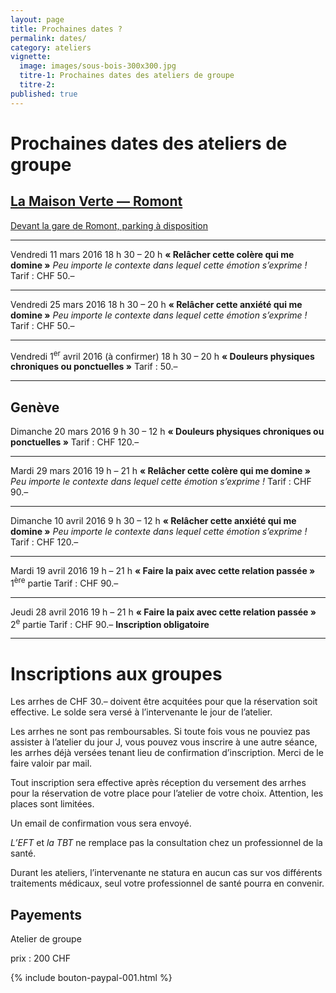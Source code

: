 ```yaml
---
layout: page
title: Prochaines dates ?
permalink: dates/
category: ateliers
vignette:
  image: images/sous-bois-300x300.jpg
  titre-1: Prochaines dates des ateliers de groupe
  titre-2:
published: true
---
```



# Prochaines dates des ateliers de groupe



## [La Maison Verte — Romont](http://maison-verte.ch/)

[Devant la gare de Romont, parking à disposition](https://goo.gl/maps/de1IP)


---

Vendredi 11 mars 2016
18 h 30 – 20 h
**« Relâcher cette colère qui me domine »**
*Peu importe le contexte dans lequel cette émotion s’exprime !*
Tarif : CHF 50.–

---


Vendredi 25 mars 2016
18 h 30 – 20 h
**« Relâcher cette anxiété qui me domine »**
*Peu importe le contexte dans lequel cette émotion s’exprime !*
Tarif : CHF 50.–

---

Vendredi 1<sup>er</sup> avril 2016 (à confirmer)
18 h 30 – 20 h
**« Douleurs physiques chroniques ou ponctuelles »**
Tarif : 50.–

---

## Genève

Dimanche 20 mars 2016
9 h 30 – 12 h
**« Douleurs physiques chroniques ou ponctuelles »**
Tarif : CHF 120.–

---

Mardi 29 mars 2016
19 h – 21 h
**« Relâcher cette colère qui me domine »**
*Peu importe le contexte dans lequel cette émotion s’exprime !*
Tarif : CHF 90.–

---

Dimanche 10 avril 2016
9 h 30 – 12 h
**« Relâcher cette anxiété qui me domine »**
*Peu importe le contexte dans lequel cette émotion s’exprime !*
Tarif : CHF 120.–

---

Mardi 19 avril 2016
19 h – 21 h
**« Faire la paix avec cette relation passée »**
1<sup>ère</sup> partie
Tarif : CHF 90.–

---

Jeudi 28 avril 2016
19 h – 21 h
**« Faire la paix avec cette relation passée »**
2<sup>e</sup> partie
Tarif : CHF 90.–
**Inscription obligatoire**

---


# Inscriptions aux groupes

Les arrhes de CHF 30.– doivent être acquitées pour que la réservation soit effective. Le solde sera versé à l’intervenante le jour de l’atelier.

Les arrhes ne sont pas remboursables. Si toute fois vous ne pouviez pas assister à l’atelier du jour J, vous pouvez vous inscrire à une autre séance, les arrhes déjà versées tenant lieu de confirmation d’inscription. Merci de le faire valoir par mail.

Tout inscription sera effective après réception du versement des arrhes pour la réservation de votre place pour l’atelier de votre choix. Attention, les places sont limitées.

Un email de confirmation vous sera envoyé.

*L’EFT* et *la TBT* ne remplace pas la consultation chez un professionnel de la santé.

Durant les ateliers, l’intervenante ne statura en aucun cas sur vos différents traitements médicaux, seul votre professionnel de santé pourra en convenir.


## Payements

Atelier de groupe

prix : 200 CHF

{% include bouton-paypal-001.html %}



<!--

PROCÉDURE DE CRÉATION DES BOUTONS PAYPAL
https://developer.paypal.com/docs/integration/web/

LIEN DIRECT
https://www.paypal.com/us/cgi-bin/webscr?cmd=_button-designer

-->

